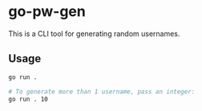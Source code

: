 # go-pw-gen

This is a CLI tool for generating random usernames.

## Usage

```sh
go run .

# To generate more than 1 username, pass an integer:
go run . 10
```
